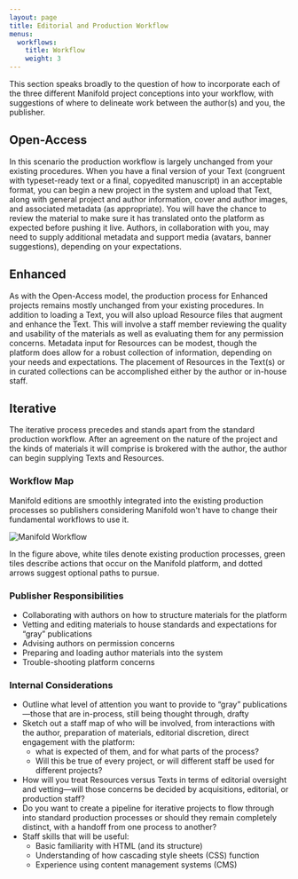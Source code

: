 ```yaml
---
layout: page
title: Editorial and Production Workflow
menus:
  workflows:
    title: Workflow
    weight: 3
---
```


This section speaks broadly to the question of how to incorporate each of the three different Manifold project conceptions into your workflow, with suggestions of where to delineate work between the author(s) and you, the publisher.

## Open-Access

In this scenario the production workflow is largely unchanged from your existing procedures. When you have a final version of your Text (congruent with typeset-ready text or a final, copyedited manuscript) in an acceptable format, you can begin a new project in the system and upload that Text, along with general project and author information, cover and author images, and associated metadata (as appropriate). You will have the chance to review the material to make sure it has translated onto the platform as expected before pushing it live. Authors, in collaboration with you, may need to supply additional metadata and support media (avatars, banner suggestions), depending on your expectations.

## Enhanced

As with the Open-Access model, the production process for Enhanced projects remains mostly unchanged from your existing procedures. In addition to loading a Text, you will also upload Resource files that augment and enhance the Text. This will involve a staff member reviewing the quality and usability of the materials as well as evaluating them for any permission concerns. Metadata input for Resources can be modest, though the platform does allow for a robust collection of information, depending on your needs and expectations. The placement of Resources in the Text(s) or in curated collections can be accomplished either by the author or in-house staff.

## Iterative

The iterative process precedes and stands apart from the standard production workflow. After an agreement on the nature of the project and the kinds of materials it will comprise is brokered with the author, the author can begin supplying Texts and Resources.

### Workflow Map

Manifold editions are smoothly integrated into the existing production processes so publishers considering Manifold won't have to change their fundamental workflows to use it.

![Manifold Workflow](/docs/assets/publishing/workflow.jpg)

In the figure above, white tiles denote existing production processes, green tiles describe actions that occur on the Manifold platform, and dotted arrows suggest optional paths to pursue.

### Publisher Responsibilities

*   Collaborating with authors on how to structure materials for the platform
*   Vetting and editing materials to house standards and expectations for “gray” publications
*   Advising authors on permission concerns
*   Preparing and loading author materials into the system
*   Trouble-shooting platform concerns

### Internal Considerations

*   Outline what level of attention you want to provide to “gray” publications—those that are in-process, still being thought through, drafty
*   Sketch out a staff map of who will be involved, from interactions with the author, preparation of materials, editorial discretion, direct engagement with the platform:
	* what is expected of them, and for what parts of the process?
	* Will this be true of every project, or will different staff be used for different projects?
*   How will you treat Resources versus Texts in terms of editorial oversight and vetting—will those concerns be decided by acquisitions, editorial, or production staff?
*   Do you want to create a pipeline for iterative projects to flow through into standard production processes or should they remain completely distinct, with a handoff from one process to another?
*   Staff skills that will be useful:
    *   Basic familiarity with HTML (and its structure)
    *   Understanding of how cascading style sheets (CSS) function
    *   Experience using content management systems (CMS)
